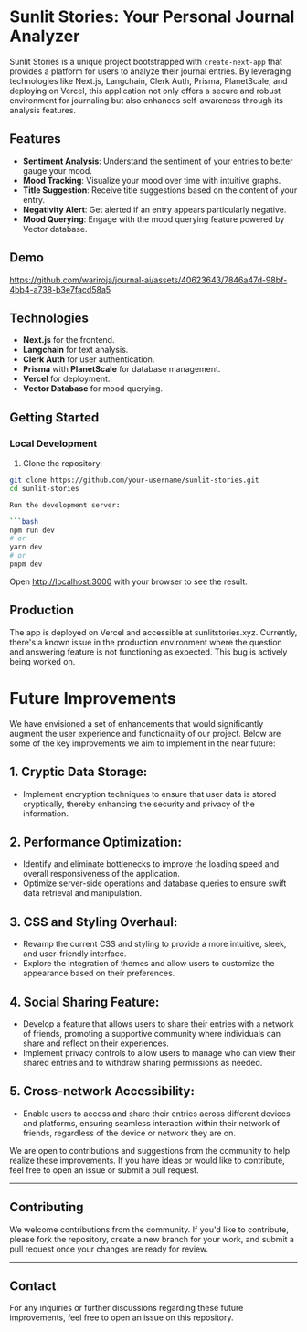 # Sunlit Stories: Your Personal Journal Analyzer

Sunlit Stories is a unique project bootstrapped with `create-next-app` that provides a platform for users to analyze their journal entries. By leveraging technologies like Next.js, Langchain, Clerk Auth, Prisma, PlanetScale, and deploying on Vercel, this application not only offers a secure and robust environment for journaling but also enhances self-awareness through its analysis features.

## Features

- **Sentiment Analysis**: Understand the sentiment of your entries to better gauge your mood.
- **Mood Tracking**: Visualize your mood over time with intuitive graphs.
- **Title Suggestion**: Receive title suggestions based on the content of your entry.
- **Negativity Alert**: Get alerted if an entry appears particularly negative.
- **Mood Querying**: Engage with the mood querying feature powered by Vector database.

## Demo


https://github.com/wariroja/journal-ai/assets/40623643/7846a47d-98bf-4bb4-a738-b3e7facd58a5



## Technologies

- **Next.js** for the frontend.
- **Langchain** for text analysis.
- **Clerk Auth** for user authentication.
- **Prisma** with **PlanetScale** for database management.
- **Vercel** for deployment.
- **Vector Database** for mood querying.

## Getting Started

### Local Development

1. Clone the repository:

```bash
git clone https://github.com/your-username/sunlit-stories.git
cd sunlit-stories

Run the development server:

```bash
npm run dev
# or
yarn dev
# or
pnpm dev
```

Open [http://localhost:3000](http://localhost:3000) with your browser to see the result.

## Production
The app is deployed on Vercel and accessible at sunlitstories.xyz. Currently, there's a known issue in the production environment where the question and answering feature is not functioning as expected. This bug is actively being worked on.

# Future Improvements

We have envisioned a set of enhancements that would significantly augment the user experience and functionality of our project. Below are some of the key improvements we aim to implement in the near future:

## 1. Cryptic Data Storage:
   - Implement encryption techniques to ensure that user data is stored cryptically, thereby enhancing the security and privacy of the information.
   
## 2. Performance Optimization:
   - Identify and eliminate bottlenecks to improve the loading speed and overall responsiveness of the application.
   - Optimize server-side operations and database queries to ensure swift data retrieval and manipulation.
   
## 3. CSS and Styling Overhaul:
   - Revamp the current CSS and styling to provide a more intuitive, sleek, and user-friendly interface.
   - Explore the integration of themes and allow users to customize the appearance based on their preferences.
   
## 4. Social Sharing Feature:
   - Develop a feature that allows users to share their entries with a network of friends, promoting a supportive community where individuals can share and reflect on their experiences.
   - Implement privacy controls to allow users to manage who can view their shared entries and to withdraw sharing permissions as needed.
   
## 5. Cross-network Accessibility:
   - Enable users to access and share their entries across different devices and platforms, ensuring seamless interaction within their network of friends, regardless of the device or network they are on.

We are open to contributions and suggestions from the community to help realize these improvements. If you have ideas or would like to contribute, feel free to open an issue or submit a pull request.

---

## Contributing

We welcome contributions from the community. If you'd like to contribute, please fork the repository, create a new branch for your work, and submit a pull request once your changes are ready for review.

---

## Contact

For any inquiries or further discussions regarding these future improvements, feel free to open an issue on this repository.

